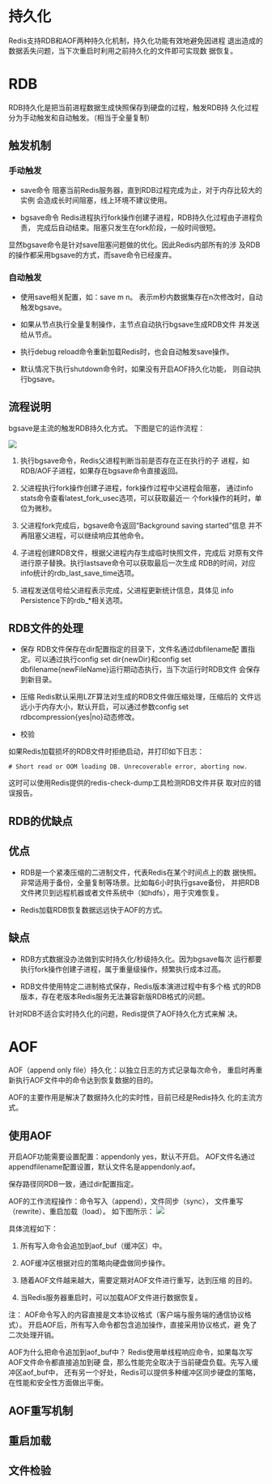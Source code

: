 
# 持久化
Redis支持RDB和AOF两种持久化机制，持久化功能有效地避免因进程
退出造成的数据丢失问题，当下次重启时利用之前持久化的文件即可实现数
据恢复。

# RDB

RDB持久化是把当前进程数据生成快照保存到硬盘的过程，触发RDB持
久化过程分为手动触发和自动触发。（相当于全量复制）

## 触发机制

### 手动触发

* save命令
阻塞当前Redis服务器，直到RDB过程完成为止，对于内存比较大的实例
会造成长时间阻塞，线上环境不建议使用。

* bgsave命令
Redis进程执行fork操作创建子进程，RDB持久化过程由子进程负责，
完成后自动结束。阻塞只发生在fork阶段，一般时间很短。

显然bgsave命令是针对save阻塞问题做的优化。因此Redis内部所有的涉
及RDB的操作都采用bgsave的方式，而save命令已经废弃。

### 自动触发

* 使用save相关配置，如：save m n。
表示m秒内数据集存在n次修改时，自动触发bgsave。

* 如果从节点执行全量复制操作，主节点自动执行bgsave生成RDB文件
并发送给从节点。

* 执行debug reload命令重新加载Redis时，也会自动触发save操作。

* 默认情况下执行shutdown命令时，如果没有开启AOF持久化功能，
则自动执行bgsave。


## 流程说明

bgsave是主流的触发RDB持久化方式。
下图是它的运作流程：

![](./images/5-1.png)

1. 执行bgsave命令，Redis父进程判断当前是否存在正在执行的子
进程，如RDB/AOF子进程，如果存在bgsave命令直接返回。

2. 父进程执行fork操作创建子进程，fork操作过程中父进程会阻塞，
通过info stats命令查看latest_fork_usec选项，可以获取最近一
个fork操作的耗时，单位为微秒。

3. 父进程fork完成后，bgsave命令返回“Background saving started”信息
并不再阻塞父进程，可以继续响应其他命令。

4. 子进程创建RDB文件，根据父进程内存生成临时快照文件，完成后
对原有文件进行原子替换。执行lastsave命令可以获取最后一次生成
RDB的时间，对应info统计的rdb_last_save_time选项。

5. 进程发送信号给父进程表示完成，父进程更新统计信息，具体见
info Persistence下的rdb_*相关选项。


## RDB文件的处理

* 保存
RDB文件保存在dir配置指定的目录下，文件名通过dbfilename配
置指定。可以通过执行config set dir{newDir}和config set
dbfilename{newFileName}运行期动态执行，当下次运行时RDB文件
会保存到新目录。

* 压缩
Redis默认采用LZF算法对生成的RDB文件做压缩处理，压缩后的
文件远远小于内存大小，默认开启，可以通过参数config set
rdbcompression{yes|no}动态修改。

* 校验

如果Redis加载损坏的RDB文件时拒绝启动，并打印如下日志：
```
# Short read or OOM loading DB. Unrecoverable error, aborting now.
```
这时可以使用Redis提供的redis-check-dump工具检测RDB文件并获
取对应的错误报告。

RDB的优缺点
---
## 优点
* RDB是一个紧凑压缩的二进制文件，代表Redis在某个时间点上的数
据快照。非常适用于备份，全量复制等场景。比如每6小时执行gsave备份，
并把RDB文件拷贝到远程机器或者文件系统中（如hdfs），用于灾难恢复。

* Redis加载RDB恢复数据远远快于AOF的方式。


## 缺点

* RDB方式数据没办法做到实时持久化/秒级持久化。因为bgsave每次
运行都要执行fork操作创建子进程，属于重量级操作，频繁执行成本过高。

* RDB文件使用特定二进制格式保存，Redis版本演进过程中有多个格
式的RDB版本，存在老版本Redis服务无法兼容新版RDB格式的问题。

针对RDB不适合实时持久化的问题，Redis提供了AOF持久化方式来解
决。

# AOF

AOF（append only file）持久化：以独立日志的方式记录每次命令，
重启时再重新执行AOF文件中的命令达到恢复数据的目的。

AOF的主要作用是解决了数据持久化的实时性，目前已经是Redis持久
化的主流方式。


## 使用AOF

开启AOF功能需要设置配置：appendonly yes，默认不开启。
AOF文件名通过appendfilename配置设置，默认文件名是appendonly.aof。

保存路径同RDB一致，通过dir配置指定。

AOF的工作流程操作：命令写入（append），文件同步（sync），
文件重写（rewrite）、重启加载（load）。
如下图所示：
![](./images/5-2.png)

具体流程如下：

1. 所有写入命令会追加到aof_buf（缓冲区）中。

2. AOF缓冲区根据对应的策略向硬盘做同步操作。

3. 随着AOF文件越来越大，需要定期对AOF文件进行重写，达到压缩
的目的。

4. 当Redis服务器重启时，可以加载AOF文件进行数据恢复。

注：
AOF命令写入的内容直接是文本协议格式（客户端与服务端的通信协议格式）。
开启AOF后，所有写入命令都包含追加操作，直接采用协议格式，避
免了二次处理开销。

AOF为什么把命令追加到aof_buf中？
Redis使用单线程响应命令，如果每次写AOF文件命令都直接追加到硬
盘，那么性能完全取决于当前硬盘负载。先写入缓冲区aof_buf中，
还有另一个好处，Redis可以提供多种缓冲区同步硬盘的策略，
在性能和安全性方面做出平衡。

## AOF重写机制

## 重启加载

## 文件检验

